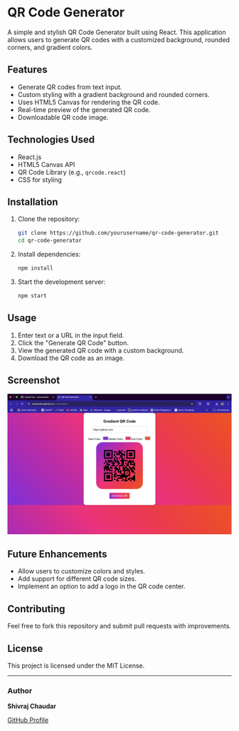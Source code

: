 # QR Code Generator

A simple and stylish QR Code Generator built using React. This application allows users to generate QR codes with a customized background, rounded corners, and gradient colors.

## Features
- Generate QR codes from text input.
- Custom styling with a gradient background and rounded corners.
- Uses HTML5 Canvas for rendering the QR code.
- Real-time preview of the generated QR code.
- Downloadable QR code image.

## Technologies Used
- React.js
- HTML5 Canvas API
- QR Code Library (e.g., `qrcode.react`)
- CSS for styling

## Installation

1. Clone the repository:
   ```sh
   git clone https://github.com/yourusername/qr-code-generator.git
   cd qr-code-generator
   ```

2. Install dependencies:
   ```sh
   npm install
   ```

3. Start the development server:
   ```sh
   npm start
   ```

## Usage
1. Enter text or a URL in the input field.
2. Click the "Generate QR Code" button.
3. View the generated QR code with a custom background.
4. Download the QR code as an image.

## Screenshot
![QR Code Generator](screenshot.png)

## Future Enhancements
- Allow users to customize colors and styles.
- Add support for different QR code sizes.
- Implement an option to add a logo in the QR code center.

## Contributing
Feel free to fork this repository and submit pull requests with improvements.

## License
This project is licensed under the MIT License.

---

### Author
**Shivraj Chaudar**

[GitHub Profile](https://github.com/rajchaudar)

